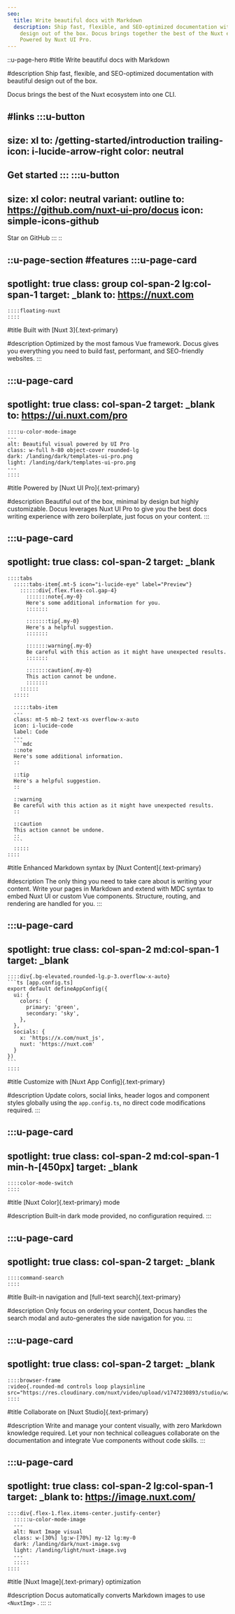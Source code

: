 ```yaml
---
seo:
  title: Write beautiful docs with Markdown
  description: Ship fast, flexible, and SEO-optimized documentation with beautiful
    design out of the box. Docus brings together the best of the Nuxt ecosystem.
    Powered by Nuxt UI Pro.
---
```


::u-page-hero
#title
Write beautiful docs with Markdown

#description
Ship fast, flexible, and SEO-optimized documentation with beautiful design out of the box.

Docus brings the best of the Nuxt ecosystem into one CLI.

#links
  :::u-button
  ---
  size: xl
  to: /getting-started/introduction
  trailing-icon: i-lucide-arrow-right
  color: neutral
  ---
  Get started
  :::
  :::u-button
  ---
  size: xl
  color: neutral
  variant: outline
  to: https://github.com/nuxt-ui-pro/docus
  icon: simple-icons-github
  ---
  Star on GitHub
  :::
::

::u-page-section
#features
  :::u-page-card
  ---
  spotlight: true
  class: group col-span-2 lg:col-span-1
  target: _blank
  to: https://nuxt.com
  ---
    ::::floating-nuxt
    ::::
  
  #title
  Built with [Nuxt 3]{.text-primary}
  
  #description
  Optimized by the most famous Vue framework. Docus gives you everything you need to build fast, performant, and SEO-friendly websites.
  :::

  :::u-page-card
  ---
  spotlight: true
  class: col-span-2
  target: _blank
  to: https://ui.nuxt.com/pro
  ---
    ::::u-color-mode-image
    ---
    alt: Beautiful visual powered by UI Pro
    class: w-full h-80 object-cover rounded-lg
    dark: /landing/dark/templates-ui-pro.png
    light: /landing/dark/templates-ui-pro.png
    ---
    ::::
  
  #title
  Powered by [Nuxt UI Pro]{.text-primary}
  
  #description
  Beautiful out of the box, minimal by design but highly customizable. Docus leverages Nuxt UI Pro to give you the best docs writing experience with zero boilerplate, just focus on your content.
  :::

  :::u-page-card
  ---
  spotlight: true
  class: col-span-2
  target: _blank
  ---
    ::::tabs
      :::::tabs-item{.mt-5 icon="i-lucide-eye" label="Preview"}
        ::::::div{.flex.flex-col.gap-4}
          :::::::note{.my-0}
          Here's some additional information for you.
          :::::::
        
          :::::::tip{.my-0}
          Here's a helpful suggestion.
          :::::::
        
          :::::::warning{.my-0}
          Be careful with this action as it might have unexpected results.
          :::::::
        
          :::::::caution{.my-0}
          This action cannot be undone.
          :::::::
        ::::::
      :::::
    
      :::::tabs-item
      ---
      class: mt-5 mb-2 text-xs overflow-x-auto
      icon: i-lucide-code
      label: Code
      ---
      ```mdc
      ::note
      Here's some additional information.
      ::
      
      ::tip
      Here's a helpful suggestion.
      ::
      
      ::warning
      Be careful with this action as it might have unexpected results.
      ::
      
      ::caution
      This action cannot be undone.
      ::
      ```
      :::::
    ::::
  
  #title
  Enhanced Markdown syntax by [Nuxt Content]{.text-primary}
  
  #description
  The only thing you need to take care about is writing your content. Write your pages in Markdown and extend with MDC syntax to embed Nuxt UI or custom Vue components. Structure, routing, and rendering are handled for you.
  :::

  :::u-page-card
  ---
  spotlight: true
  class: col-span-2 md:col-span-1
  target: _blank
  ---
    ::::div{.bg-elevated.rounded-lg.p-3.overflow-x-auto}
    ```ts [app.config.ts]
    export default defineAppConfig({
      ui: {
        colors: {
          primary: 'green',
          secondary: 'sky',
        },
      },
      socials: {
        x: 'https://x.com/nuxt_js',
        nuxt: 'https://nuxt.com'
      }
    })
    ```
    ::::
  
  #title
  Customize with [Nuxt App Config]{.text-primary}
  
  #description
  Update colors, social links, header logos and component styles globally using the `app.config.ts`, no direct code modifications required.
  :::

  :::u-page-card
  ---
  spotlight: true
  class: col-span-2 md:col-span-1 min-h-[450px]
  target: _blank
  ---
    ::::color-mode-switch
    ::::
  
  #title
  [Nuxt Color]{.text-primary} mode
  
  #description
  Built-in dark mode provided, no configuration required.
  :::

  :::u-page-card
  ---
  spotlight: true
  class: col-span-2
  target: _blank
  ---
    ::::command-search
    ::::
  
  #title
  Built-in navigation and [full-text search]{.text-primary}
  
  #description
  Only focus on ordering your content, Docus handles the search modal and auto-generates the side navigation for you.
  :::

  :::u-page-card
  ---
  spotlight: true
  class: col-span-2
  target: _blank
  ---
    ::::browser-frame
    :video{.rounded-md controls loop playsinline src="https://res.cloudinary.com/nuxt/video/upload/v1747230893/studio/wzt9zfmdvk7hgmdx3cnt.mp4"}
    ::::
  
  #title
  Collaborate on [Nuxt Studio]{.text-primary}
  
  #description
  Write and manage your content visually, with zero Markdown knowledge required. Let your non technical colleagues collaborate on the documentation and integrate Vue components without code skills.
  :::

  :::u-page-card
  ---
  spotlight: true
  class: col-span-2 lg:col-span-1
  target: _blank
  to: https://image.nuxt.com/
  ---
    ::::div{.flex-1.flex.items-center.justify-center}
      :::::u-color-mode-image
      ---
      alt: Nuxt Image visual
      class: w-[30%] lg:w-[70%] my-12 lg:my-0
      dark: /landing/dark/nuxt-image.svg
      light: /landing/light/nuxt-image.svg
      ---
      :::::
    ::::
  
  #title
  [Nuxt Image]{.text-primary} optimization
  
  #description
  Docus automatically converts Markdown images to use `<NuxtImg>` .
  :::
::
